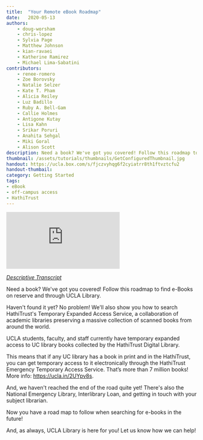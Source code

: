 ```yaml
---
title:  "Your Remote eBook Roadmap"
date:   2020-05-13
authors: 
    - doug-worsham
    - chris-lopez
    - Sylvia Page
    - Matthew Johnson
    - kian-ravaei
    - Katherine Ramirez
    - Michael Lima-Sabatini
contributors:
    - renee-romero
    - Zoe Borovsky
    - Natalie Selzer
    - Kate T. Pham
    - Alicia Reiley
    - Luz Badillo
    - Ruby A. Bell-Gam
    - Callie Holmes
    - Antigone Kutay
    - Lisa Kahn
    - Srikar Poruri
    - Anahita Sehgal
    - Miki Goral
    - Alison Scott
description: Need a book? We've got you covered! Follow this roadmap to find e-Books on reserve and through UCLA Library.
thumbnail: /assets/tutorials/thumbnails/GetConfiguredThumbnail.jpg
handout: https://ucla.box.com/s/fjczvyhqg6f2cyiatrr8th1ftvztcfu2
handout-thumbail: 
category: Getting Started
tags:
- eBook
- off-campus access
- HathiTrust
---
```

<div class="embed-responsive embed-responsive-16by9">
<iframe src="https://www.youtube.com/embed/tFACIAKD9O0" frameborder="0" allow="accelerometer; autoplay; encrypted-media; gyroscope; picture-in-picture" allowfullscreen></iframe>
</div>
<p><em><a href="https://ucla.app.box.com/s/p3vum64dpifmm9r5e99eg0ts5jgcc6ks" target="_blank">Descriptive Transcript</a></em></p>

Need a book? We've got you covered! Follow this roadmap to find e-Books on reserve and through UCLA Library.

Haven't found it yet? No problem! We'll also show you how to search HathiTrust's Temporary Expanded Access Service, a collaboration of academic libraries preserving a massive collection of scanned books from around the world.

UCLA students, faculty, and staff currently have temporary expanded access to UC library books collected by the HathiTrust Digital Library. 

This means that if any UC library has a book in print and in the HathiTrust, you can get temporary access to it electronically through the HathiTrust Emergency Temporary Access Service. That’s more than 7 million books! More info: https://ucla.in/2UYpv8s.

And, we haven't reached the end of the road quite yet! There's also the National Emergency Library, Interlibrary Loan, and getting in touch with your subject librarian.

Now you have a road map to follow when searching for e-books in the future!

And, as always, UCLA Library is here for you! Let us know how we can help!
